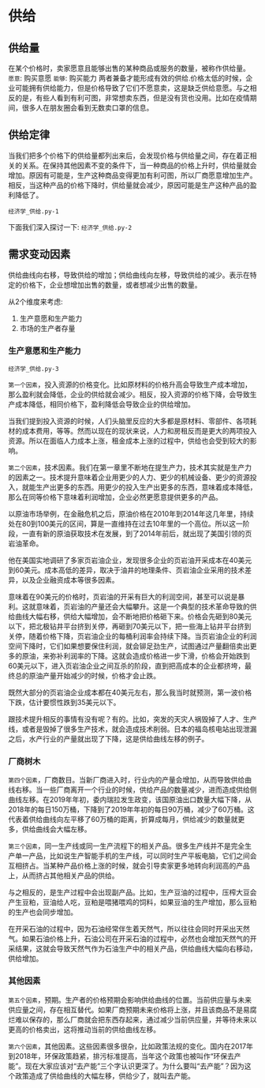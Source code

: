 # 供给

## 供给量
在某个价格时，卖家愿意且能够出售的某种商品或服务的数量，被称作供给量。
`愿意`: 购买意愿
`能够`: 购买能力
两者兼备才能形成有效的供给.价格太低的时候，企业可能拥有供给能力，但是价格导致了它们不愿意卖，这是缺乏供给意愿。与之相反的是，有些人看到有利可图，非常想卖东西，但是没有货也没用。比如在疫情期间，很多人在朋友圈会看到无数卖口罩的信息。


## 供给定律
当我们把多个价格下的供给量都列出来后，会发现价格与供给量之间，存在着正相关的关系。在保持其他因素不变的条件下，当一种商品的价格上升时，供给量就会增加。原因有可能是，生产这种商品变得更加有利可图，所以厂商愿意增加生产。相反，当这种产品的价格下降时，供给量就会减少，原因可能是生产这种产品的盈利降低了。

`经济学_供给.py-1`



下面我们深入探讨一下:
`经济学_供给.py-2`



## 需求变动因素

供给曲线向右移，导致供给的增加；供给曲线向左移，导致供给的减少。表示在特定的价格下，企业想增加出售的数量，或者想减少出售的数量。

从2个维度来考虑:
1. 生产意愿和生产能力
2. 市场的生产者存量

### 生产意愿和生产能力
`经济学_供给.py-3`

`第一个因素`，投入资源的价格变化。比如原材料的价格升高会导致生产成本增加，那么盈利就会降低，企业的供给就会减少。相反，投入资源的价格下降，会导致生产成本降低，相同价格下，盈利降低会导致企业的供给增加。

当我们提到投入资源的时候，人们头脑里反应的大多都是原材料、零部件、各项耗材的成本费用，等等。然而以现在的现状来说，人力和房租反而是更大的两项投入资源。所以在面临人力成本上涨，租金成本上涨的过程中，供给也会受到较大的影响。


`第二个因素`，技术因素。我们在第一章里不断地在提生产力，技术其实就是生产力的因素之一。技术提升意味着企业用更少的人力、更少的机械设备、更少的资源投入，就能生产出更多的东西。用更少的投入生产出更多的东西，意味着成本降低，那么在同等价格下意味着利润增加，企业必然更愿意提供更多的产品。


以原油市场举例，在金融危机之后，原油价格在2010年到2014年这几年里，持续处在80到100美元的区间，算是一直维持在过去10年里的一个高位。所以这一阶段，一直有新的原油获取技术在发展，到了2014年前后，就出现了美国引领的页岩油革命。

他在美国实地调研了多家页岩油企业，发现很多企业的页岩油开采成本在40美元到60美元。成本高低的差异，取决于油井的地理条件、页岩油企业采用的技术差异，以及企业融资成本等很多因素。

意味着在90美元的价格时，页岩油的开采有巨大的利润空间，甚至可以说是暴利。这就意味着，页岩油的产量还会大幅攀升。这是一个典型的技术革命导致的供给曲线大幅右移，供给大幅增加，会不断地把价格砸下来。价格会先砸到80美元以下，把北极钻井平台挤到关停，再砸到70美元以下，把一些海上钻井平台挤到关停，随着价格下降，页岩油企业的每桶利润率会持续下降。当页岩油企业的利润空间下降时，它们如果想要保住利润，就会铆足劲生产，试图通过产量翻倍卖出更多的原油，来弥补利润率的下降。这就会造成价格进一步下滑，价格会开始跌到60美元以下，进入页岩油企业之间互杀的阶段，直到把高成本的企业都挤垮，最终总的原油产量开始减少的时候，价格才会止跌。

既然大部分的页岩油企业成本都在40美元左右，那么我当时就预测，第一波价格下跌，估计要惯性跌到35美元以下。

跟技术提升相反的事情有没有呢？有的。比如，突发的天灾人祸毁掉了人才、生产线，或者是毁掉了很多生产技术，就会造成技术削弱。日本的福岛核电站出现泄漏之后，水产行业的产量就出现了下降，这是供给曲线左移的例子。


### 厂商树木

`第四个因素`，厂商数目。当新厂商进入时，行业内的产量会增加，从而导致供给曲线右移。当一些厂商离开一个行业的时候，供给产品的数量减少，进而造成供给侧曲线左移。在2019年年初，委内瑞拉发生政变，该国原油出口数量大幅下降，从2018年的每日150万桶，下降到了2019年年初的每日90万桶，减少了60万桶。这代表着供给曲线向左平移了60万桶的距离，折算成每月，供给减少的数量就更多，供给曲线会大幅左移。


`第三个因素`，同一生产线或同一生产流程下的相关产品。很多生产线并不是完全生产单一产品，比如说生产智能手机的生产线，可以同时生产平板电脑，它们之间会互相挤占。当某种产品价格上涨的时候，就会引导卖家更多地转向利润高的产品上，从而挤占其他相关产品的供给。

与之相反的，是生产过程中会出现副产品。比如，生产豆油的过程中，压榨大豆会产生豆粕，豆油给人吃，豆粕是喂猪喂鸡的饲料，如果豆油的生产增加，那么豆粕的生产也会同步增加。

在开采石油的过程中，因为石油经常伴生着天然气，所以往往会同时开采出天然气。如果石油价格上升，石油公司在开采石油的过程中，必然也会增加天然气的开采结果，这就会导致天然气作为石油生产中的相关产品，供给曲线大幅向右移动，供给增加。






### 其他因素

`第五个因素`，预期。生产者的价格预期会影响供给曲线的位置。当前供应量与未来供应量之间，存在相互替代。如果厂商预期未来价格将上涨，并且该商品不是易腐烂难以保存的，那么厂商就会把东西存起来，通过减少当前供应量，并等待未来以更高的价格卖出，这将推动当前的供给曲线左移。



`第六个因素`，其他因素。这些因素很多很杂，比如政策法规的变化。国内在2017年到2018年，环保政策趋紧，排污标准提高，当年这个政策也被叫作“环保去产能”。现在大家应该对“去产能”三个字认识更深了。为什么要叫“去产能”？因为这个政策造成了供给曲线的大幅左移，供给少了，就叫去产能。




